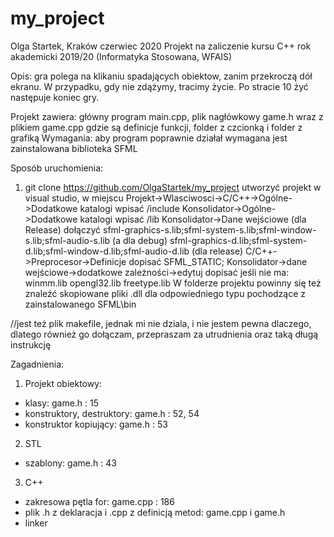 # my_project
Olga Startek, Kraków czerwiec 2020
Projekt na zaliczenie kursu C++ rok akademicki 2019/20 (Informatyka Stosowana, WFAIS)

Opis: gra polega na klikaniu spadających obiektow, zanim przekroczą dół ekranu. W przypadku, gdy nie zdążymy, tracimy życie. 
Po stracie 10 żyć następuje koniec gry.

Projekt zawiera: główny program main.cpp, plik nagłówkowy game.h wraz z plikiem game.cpp gdzie są definicje funkcji,
folder z czcionką i folder z grafiką 
Wymagania: aby program poprawnie działał wymagana jest zainstalowana biblioteka SFML

Sposób uruchomienia:
1. git clone https://github.com/OlgaStartek/my_project
utworzyć projekt w visual studio,
w miejscu Projekt->Wlasciwosci->C/C++->Ogólne->Dodatkowe katalogi  wpisać  <sfml-install-path>/include 
Konsolidator->Ogólne->Dodatkowe katalogi wpisać <sfml-install-path>/lib
Konsolidator->Dane wejściowe (dla Release) dołączyć sfml-graphics-s.lib;sfml-system-s.lib;sfml-window-s.lib;sfml-audio-s.lib
(a dla debug) sfml-graphics-d.lib;sfml-system-d.lib;sfml-window-d.lib;sfml-audio-d.lib
(dla release) C/C++->Preprocesor->Definicje dopisać SFML_STATIC;
Konsolidator->dane wejściowe->dodatkowe zależności->edytuj dopisać jeśli nie ma:
winmm.lib
opengl32.lib
freetype.lib
W folderze projektu powinny się też znaleźć skopiowane pliki .dll dla odpowiedniego typu pochodzące z zainstalowanego
SFML\bin

//jest też plik makefile, jednak mi nie dziala, i nie jestem pewna dlaczego, dlatego również go dołączam, przepraszam za utrudnienia
oraz taką długą instrukcję
	

Zagadnienia:
1. Projekt obiektowy: 
- klasy:
	game.h : 15
- konstruktory, destruktory:
	game.h : 52, 54
- konstruktor kopiujący:
	game.h : 53
 
2. STL 
- szablony:
	game.h : 43
 
3. C++ 
- zakresowa pętla for:
	game.cpp : 186
- plik .h z deklaracja i .cpp z definicją metod:
	game.cpp i game.h
- linker

